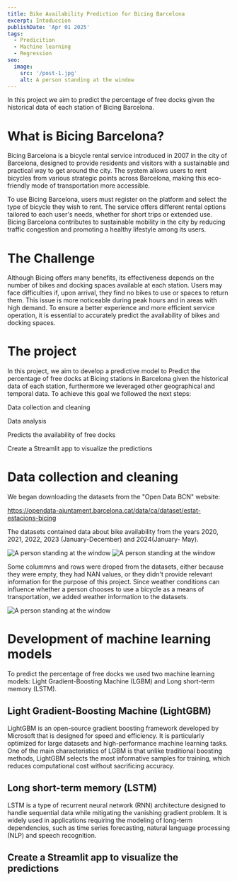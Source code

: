 ```yaml
---
title: Bike Availability Prediction for Bicing Barcelona
excerpt: Intoduccion
publishDate: 'Apr 01 2025'
tags:
  - Predicition
  - Machine learning
  - Regression
seo:
  image:
    src: '/post-1.jpg'
    alt: A person standing at the window
---
```


In this project we aim to predict the percentage of free docks given the historical data of each
station of Bicing Barcelona.

# What is Bicing Barcelona?

Bicing Barcelona is a bicycle rental service introduced in 2007 in the city of Barcelona, designed to provide residents and visitors with a sustainable and practical way to get around the city. The system allows users to rent bicycles from various strategic points across Barcelona, making this eco-friendly mode of transportation more accessible.

To use Bicing Barcelona, users must register on the platform and select the type of bicycle they wish to rent. The service offers different rental options tailored to each user's needs, whether for short trips or extended use. Bicing Barcelona contributes to sustainable mobility in the city by reducing traffic congestion and promoting a healthy lifestyle among its users.


# The Challenge
Although Bicing offers many benefits, its effectiveness depends on the number of bikes and docking spaces available at each station. Users may face difficulties if, upon arrival, they find no bikes to use or spaces to return them. This issue is more noticeable during peak hours and in areas with high demand. To ensure a better experience and more efficient service operation, it is essential to accurately predict the availability of bikes and docking spaces.

# The project

In this project, we aim to develop a predictive model to Predict the percentage of free docks at Bicing stations in Barcelona given the historical data of each station, furthermore we leveraged other geographical and temporal data. To achieve this goal we followed the next steps:

Data collection and cleaning

Data analysis

Predicts the availability of free docks

Create a Streamlit app to visualize the predictions

# Data collection and cleaning
We began downloading the datasets from the "Open Data BCN" website:

https://opendata-ajuntament.barcelona.cat/data/ca/dataset/estat-estacions-bicing

The datasets contained data about bike availability from the years 2020, 2021, 2022, 2023 (January-December) and 2024(January- May).

![A person standing at the window](/Dataset1.png)
![A person standing at the window](/Dataset2.png)

Some colummns and rows were droped from the datasets, either because they were empty, they had NAN values, or they didn't provide relevant information for the purpose of this project. Since weather conditions can influence whether a person chooses to use a bicycle as a means of transportation, we added weather information to the datasets.

![A person standing at the window](/Dataset3.png)

# Development of machine learning models
To predict the percentage of free docks we used two machine learning models: Light Gradient-Boosting Machine (LGBM) and Long short-term memory (LSTM).

## Light Gradient-Boosting Machine (LightGBM)
LightGBM is an open-source gradient boosting framework developed by Microsoft that is designed for speed and efficiency. It is particularly optimized for large datasets and high-performance machine learning tasks. One of the main characteristics of LGBM is that unlike traditional boosting methods, LightGBM selects the most informative samples for training, which reduces computational cost without sacrificing accuracy.


## Long short-term memory (LSTM)
LSTM is a type of recurrent neural network (RNN) architecture designed to handle sequential data while mitigating the vanishing gradient problem. It is widely used in applications requiring the modeling of long-term dependencies, such as time series forecasting, natural language processing (NLP) and speech recognition.

## Create a Streamlit app to visualize the predictions